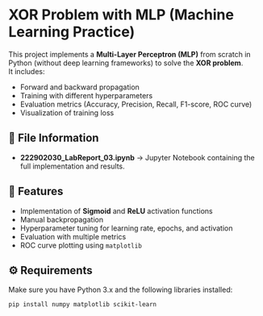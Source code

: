 # XOR Problem with MLP (Machine Learning Practice)

This project implements a **Multi-Layer Perceptron (MLP)** from scratch in Python (without deep learning frameworks) to solve the **XOR problem**.  
It includes:
- Forward and backward propagation
- Training with different hyperparameters
- Evaluation metrics (Accuracy, Precision, Recall, F1-score, ROC curve)
- Visualization of training loss

## 📂 File Information
- **222902030_LabReport_03.ipynb** → Jupyter Notebook containing the full implementation and results.

## 🚀 Features
- Implementation of **Sigmoid** and **ReLU** activation functions
- Manual backpropagation
- Hyperparameter tuning for learning rate, epochs, and activation
- Evaluation with multiple metrics
- ROC curve plotting using `matplotlib`

## ⚙️ Requirements
Make sure you have Python 3.x and the following libraries installed:
```bash
pip install numpy matplotlib scikit-learn
